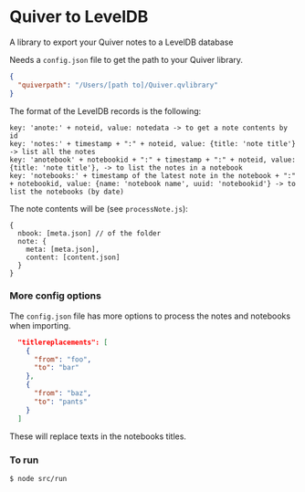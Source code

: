 # Quiver to LevelDB

A library to export your Quiver notes to a LevelDB database

Needs a `config.json` file to get the path to your Quiver library.

```json
{
  "quiverpath": "/Users/[path to]/Quiver.qvlibrary"
}
```

The format of the LevelDB records is the following:

```
key: 'anote:' + noteid, value: notedata -> to get a note contents by id
key: 'notes:' + timestamp + ":" + noteid, value: {title: 'note title'} -> list all the notes
key: 'anotebook' + notebookid + ":" + timestamp + ":" + noteid, value: {title: 'note title'}, -> to list the notes in a notebook
key: 'notebooks:' + timestamp of the latest note in the notebook + ":" + notebookid, value: {name: 'notebook name', uuid: 'notebookid'} -> to list the notebooks (by date)
```
The note contents will be (see `processNote.js`):

```
{
  nbook: [meta.json] // of the folder
  note: {
    meta: [meta.json],
    content: [content.json]
  }
}
```

### More config options

The `config.json` file has more options to process the notes and notebooks when importing.

```json
  "titlereplacements": [
    {
      "from": "foo",
      "to": "bar"
    },
    {
      "from": "baz",
      "to": "pants"
    }
  ]
```

These will replace texts in the notebooks titles.


### To run

```shell
$ node src/run
```
